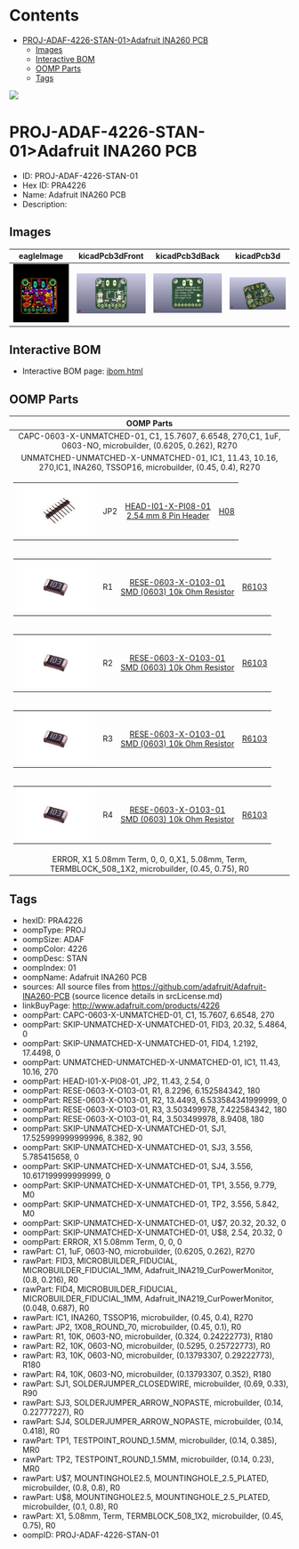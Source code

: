



Contents
========

* [PROJ-ADAF-4226-STAN-01>Adafruit INA260 PCB](#proj-adaf-4226-stan-01adafruit-ina260-pcb)
	* [Images](#images)
	* [Interactive BOM](#interactive-bom)
	* [OOMP Parts](#oomp-parts)
	* [Tags](#tags)
  
![][im]
# PROJ-ADAF-4226-STAN-01>Adafruit INA260 PCB

- ID: PROJ-ADAF-4226-STAN-01
- Hex ID: PRA4226
- Name: Adafruit INA260 PCB
- Description: 

## Images
  
  

|eagleImage|kicadPcb3dFront|kicadPcb3dBack|kicadPcb3d|
| :---: | :---: | :---: | :---: |
|[![eagleImage](eagleImage_140.png)](eagleImage_600.png)|[![kicadPcb3dFront](kicadPcb3dFront_140.png)](kicadPcb3dFront_600.png)|[![kicadPcb3dBack](kicadPcb3dBack_140.png)](kicadPcb3dBack_600.png)|[![kicadPcb3d](kicadPcb3d_140.png)](kicadPcb3d_600.png)|

## Interactive BOM

- Interactive BOM page: [ibom.html](kicad/bom/ibom.html)

## OOMP Parts
  

|OOMP Parts|
| :---: |
|CAPC-0603-X-UNMATCHED-01, C1, 15.7607, 6.6548, 270,C1, 1uF, 0603-NO, microbuilder, (0.6205, 0.262), R270|
|UNMATCHED-UNMATCHED-X-UNMATCHED-01, IC1, 11.43, 10.16, 270,IC1, INA260, TSSOP16, microbuilder, (0.45, 0.4), R270|
|<table><tr><td>![HEAD-I01-X-PI08-01](https://raw.githubusercontent.com/oomlout/oomlout_OOMP_parts/main/HEAD-I01-X-PI08-01/image_140.jpg)</td><td> JP2</td><td>[HEAD-I01-X-PI08-01<br>2.54 mm 8 Pin Header](https://github.com/oomlout/oomlout_OOMP_parts/tree/main/HEAD-I01-X-PI08-01/)</td><td>[H08](https://github.com/oomlout/oomlout_OOMP_parts/tree/main/HEAD-I01-X-PI08-01/)</td></tr></table>|
|<table><tr><td>![RESE-0603-X-O103-01](https://raw.githubusercontent.com/oomlout/oomlout_OOMP_parts/main/RESE-0603-X-O103-01/image_140.jpg)</td><td> R1</td><td>[RESE-0603-X-O103-01<br>SMD (0603) 10k Ohm Resistor](https://github.com/oomlout/oomlout_OOMP_parts/tree/main/RESE-0603-X-O103-01/)</td><td>[R6103](https://github.com/oomlout/oomlout_OOMP_parts/tree/main/RESE-0603-X-O103-01/)</td></tr></table>|
|<table><tr><td>![RESE-0603-X-O103-01](https://raw.githubusercontent.com/oomlout/oomlout_OOMP_parts/main/RESE-0603-X-O103-01/image_140.jpg)</td><td> R2</td><td>[RESE-0603-X-O103-01<br>SMD (0603) 10k Ohm Resistor](https://github.com/oomlout/oomlout_OOMP_parts/tree/main/RESE-0603-X-O103-01/)</td><td>[R6103](https://github.com/oomlout/oomlout_OOMP_parts/tree/main/RESE-0603-X-O103-01/)</td></tr></table>|
|<table><tr><td>![RESE-0603-X-O103-01](https://raw.githubusercontent.com/oomlout/oomlout_OOMP_parts/main/RESE-0603-X-O103-01/image_140.jpg)</td><td> R3</td><td>[RESE-0603-X-O103-01<br>SMD (0603) 10k Ohm Resistor](https://github.com/oomlout/oomlout_OOMP_parts/tree/main/RESE-0603-X-O103-01/)</td><td>[R6103](https://github.com/oomlout/oomlout_OOMP_parts/tree/main/RESE-0603-X-O103-01/)</td></tr></table>|
|<table><tr><td>![RESE-0603-X-O103-01](https://raw.githubusercontent.com/oomlout/oomlout_OOMP_parts/main/RESE-0603-X-O103-01/image_140.jpg)</td><td> R4</td><td>[RESE-0603-X-O103-01<br>SMD (0603) 10k Ohm Resistor](https://github.com/oomlout/oomlout_OOMP_parts/tree/main/RESE-0603-X-O103-01/)</td><td>[R6103](https://github.com/oomlout/oomlout_OOMP_parts/tree/main/RESE-0603-X-O103-01/)</td></tr></table>|
|ERROR, X1 5.08mm Term, 0, 0, 0,X1, 5.08mm, Term, TERMBLOCK_508_1X2, microbuilder, (0.45, 0.75), R0|

## Tags

- hexID: PRA4226
- oompType: PROJ
- oompSize: ADAF
- oompColor: 4226
- oompDesc: STAN
- oompIndex: 01
- oompName: Adafruit INA260 PCB
- sources: All source files from https://github.com/adafruit/Adafruit-INA260-PCB (source licence details in srcLicense.md)
- linkBuyPage: http://www.adafruit.com/products/4226
- oompPart: CAPC-0603-X-UNMATCHED-01, C1, 15.7607, 6.6548, 270
- oompPart: SKIP-UNMATCHED-X-UNMATCHED-01, FID3, 20.32, 5.4864, 0
- oompPart: SKIP-UNMATCHED-X-UNMATCHED-01, FID4, 1.2192, 17.4498, 0
- oompPart: UNMATCHED-UNMATCHED-X-UNMATCHED-01, IC1, 11.43, 10.16, 270
- oompPart: HEAD-I01-X-PI08-01, JP2, 11.43, 2.54, 0
- oompPart: RESE-0603-X-O103-01, R1, 8.2296, 6.152584342, 180
- oompPart: RESE-0603-X-O103-01, R2, 13.4493, 6.533584341999999, 0
- oompPart: RESE-0603-X-O103-01, R3, 3.503499978, 7.422584342, 180
- oompPart: RESE-0603-X-O103-01, R4, 3.503499978, 8.9408, 180
- oompPart: SKIP-UNMATCHED-X-UNMATCHED-01, SJ1, 17.525999999999996, 8.382, 90
- oompPart: SKIP-UNMATCHED-X-UNMATCHED-01, SJ3, 3.556, 5.785415658, 0
- oompPart: SKIP-UNMATCHED-X-UNMATCHED-01, SJ4, 3.556, 10.617199999999999, 0
- oompPart: SKIP-UNMATCHED-X-UNMATCHED-01, TP1, 3.556, 9.779, M0
- oompPart: SKIP-UNMATCHED-X-UNMATCHED-01, TP2, 3.556, 5.842, M0
- oompPart: SKIP-UNMATCHED-X-UNMATCHED-01, U$7, 20.32, 20.32, 0
- oompPart: SKIP-UNMATCHED-X-UNMATCHED-01, U$8, 2.54, 20.32, 0
- oompPart: ERROR, X1 5.08mm Term, 0, 0, 0
- rawPart: C1, 1uF, 0603-NO, microbuilder, (0.6205, 0.262), R270
- rawPart: FID3, MICROBUILDER_FIDUCIAL, MICROBUILDER_FIDUCIAL_1MM, Adafruit_INA219_CurPowerMonitor, (0.8, 0.216), R0
- rawPart: FID4, MICROBUILDER_FIDUCIAL, MICROBUILDER_FIDUCIAL_1MM, Adafruit_INA219_CurPowerMonitor, (0.048, 0.687), R0
- rawPart: IC1, INA260, TSSOP16, microbuilder, (0.45, 0.4), R270
- rawPart: JP2, 1X08_ROUND_70, microbuilder, (0.45, 0.1), R0
- rawPart: R1, 10K, 0603-NO, microbuilder, (0.324, 0.24222773), R180
- rawPart: R2, 10K, 0603-NO, microbuilder, (0.5295, 0.25722773), R0
- rawPart: R3, 10K, 0603-NO, microbuilder, (0.13793307, 0.29222773), R180
- rawPart: R4, 10K, 0603-NO, microbuilder, (0.13793307, 0.352), R180
- rawPart: SJ1, SOLDERJUMPER_CLOSEDWIRE, microbuilder, (0.69, 0.33), R90
- rawPart: SJ3, SOLDERJUMPER_ARROW_NOPASTE, microbuilder, (0.14, 0.22777227), R0
- rawPart: SJ4, SOLDERJUMPER_ARROW_NOPASTE, microbuilder, (0.14, 0.418), R0
- rawPart: TP1, TESTPOINT_ROUND_1.5MM, microbuilder, (0.14, 0.385), MR0
- rawPart: TP2, TESTPOINT_ROUND_1.5MM, microbuilder, (0.14, 0.23), MR0
- rawPart: U$7, MOUNTINGHOLE2.5, MOUNTINGHOLE_2.5_PLATED, microbuilder, (0.8, 0.8), R0
- rawPart: U$8, MOUNTINGHOLE2.5, MOUNTINGHOLE_2.5_PLATED, microbuilder, (0.1, 0.8), R0
- rawPart: X1, 5.08mm, Term, TERMBLOCK_508_1X2, microbuilder, (0.45, 0.75), R0
- oompID: PROJ-ADAF-4226-STAN-01



[im]: kicadPcb3d_450.png
